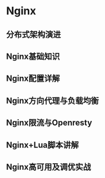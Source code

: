 

# Nginx
## 分布式架构演进
## Nginx基础知识
## Nginx配置详解
## Nginx方向代理与负载均衡
## Nginx限流与Openresty
## Nginx+Lua脚本讲解
## Nginx高可用及调优实战